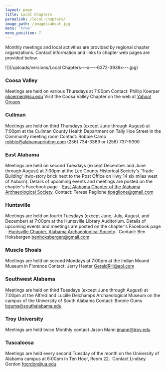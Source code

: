 ```yaml
---
layout: page
title: Local Chapters
permalink: /local-chapters/
image_path: /images/about.jpg
menu: 'true'
menu_position: 7
---
```



Monthly meetings and local activities are provided by regional chapter organizations. Contact information and links to chapter web pages are provided below.

![](/uploads/versions/Local Chapters---x----6372-3938x---.jpg)

### Coosa Valley

Meetings are held on various Thursdays at 7:00pm Contact: Phillip Koerper [pkoerper@jsu.edu](mailto:pkoerper@jsu.edu) Visit the Coosa Valley Chapter on the web at [Yahoo! Groups](http://tech.groups.yahoo.com/group/JSU_Archaeology_Club/)

### Cullman

Meetings are held on third Thursdays (except June through August) at 7:00pm at the Cullman County Health Department on Tally Hoe Street in the Community meeting room Contact: Robbie Camp [robbie@alabamaprinting.com](mailto:robbie@alabamaprinting.com) (256) 734-3369 or (256) 737-9390

### East Alabama

Meetings are held on second Tuesdays (except December and June through August) at 7:00pm at the Lee County Historical Society's 'Trade Building' (two-story brick next to the Post Office on Hwy 14 six miles west of Auburn). Details of upcoming events and meetings are posted on the chapter's Facebook page - [East Alabama Chapter of the Alabama Archaeological Society](https://www.facebook.com/EastAlabamaArchaeology/?hc_ref=SEARCH). Contact: Teresa Paglione [tlpaglione@gmail.com](mailto:tlpaglione@gmail.com)

### Huntsville

Meetings are held on fourth Tuesdays (except June, July, August, and December) at 7:00pm at the Huntsville Library Auditorium. Details of upcoming events and meetings are posted on the chapter's Facebook page - [Huntsville Chapter, Alabama Archaeological Society](https://www.facebook.com/groups/455589204506534/?hc_ref=SEARCH). &nbsp;Contact: Ben Hoksbergen [benhoksbergen@gmail.com](javascript:void(location.href='mailto:'+String.fromCharCode(98,101,110,104,111,107,115,98,101,114,103,101,110,64,103,109,97,105,108,46,99,111,109)))

### Muscle Shoals

Meetings are held on second Mondays at 7:00pm at the Indian Mound Museum in Florence Contact: Jerry Hester [GeraldRH@aol.com](mailto:GeraldRH@aol.com)

### Southwest Alabama

Meetings are held on third Tuesdays (except June through August) at 7:00pm at the Alfred and Lucille Delchamps Archaeological Museum on the campus of the University of South Alabama Contact: Bonnie Gums [bgums@southalabama.edu](mailto:bgums@southalabama.edu)

### Troy University

Meetings are held twice Monthly contact Jason Mann [jmann@troy.edu](javascript:void(location.href='mailto:'+String.fromCharCode(106,109,97,110,110,64,116,114,111,121,46,101,100,117)))

### Tuscaloosa

Meetings are held every second Tuesday of the month on the University of Alabama campus at 6:00pm in Ten Hoor, Room 22.&nbsp; Contact Lindsey Gordon [fgordon@ua.edu](javascript:void(location.href='mailto:'+String.fromCharCode(102,103,111,114,100,111,110,64,117,97,46,101,100,117)))